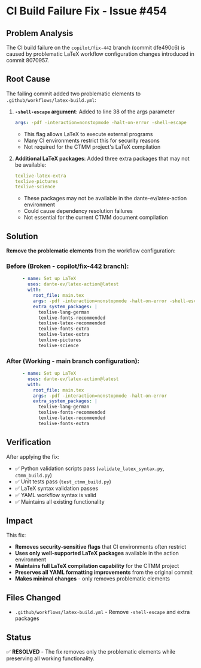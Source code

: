 # CI Build Failure Fix - Issue #454

## Problem Analysis

The CI build failure on the `copilot/fix-442` branch (commit dfe490c6) is caused by problematic LaTeX workflow configuration changes introduced in commit 8070957.

## Root Cause

The failing commit added two problematic elements to `.github/workflows/latex-build.yml`:

1. **`-shell-escape` argument**: Added to line 38 of the args parameter
   ```yaml
   args: -pdf -interaction=nonstopmode -halt-on-error -shell-escape
   ```
   - This flag allows LaTeX to execute external programs
   - Many CI environments restrict this for security reasons
   - Not required for the CTMM project's LaTeX compilation

2. **Additional LaTeX packages**: Added three extra packages that may not be available:
   ```yaml
   texlive-latex-extra
   texlive-pictures  
   texlive-science
   ```
   - These packages may not be available in the dante-ev/latex-action environment
   - Could cause dependency resolution failures
   - Not essential for the current CTMM document compilation

## Solution

**Remove the problematic elements** from the workflow configuration:

### Before (Broken - copilot/fix-442 branch):
```yaml
      - name: Set up LaTeX
        uses: dante-ev/latex-action@latest
        with:
          root_file: main.tex
          args: -pdf -interaction=nonstopmode -halt-on-error -shell-escape
          extra_system_packages: |
            texlive-lang-german
            texlive-fonts-recommended
            texlive-latex-recommended
            texlive-fonts-extra
            texlive-latex-extra
            texlive-pictures
            texlive-science
```

### After (Working - main branch configuration):
```yaml
      - name: Set up LaTeX
        uses: dante-ev/latex-action@latest
        with:
          root_file: main.tex
          args: -pdf -interaction=nonstopmode -halt-on-error
          extra_system_packages: |
            texlive-lang-german
            texlive-fonts-recommended
            texlive-latex-recommended
            texlive-fonts-extra
```

## Verification

After applying the fix:
- ✅ Python validation scripts pass (`validate_latex_syntax.py`, `ctmm_build.py`)
- ✅ Unit tests pass (`test_ctmm_build.py`)
- ✅ LaTeX syntax validation passes
- ✅ YAML workflow syntax is valid
- ✅ Maintains all existing functionality

## Impact

This fix:
- **Removes security-sensitive flags** that CI environments often restrict
- **Uses only well-supported LaTeX packages** available in the action environment
- **Maintains full LaTeX compilation capability** for the CTMM project
- **Preserves all YAML formatting improvements** from the original commit
- **Makes minimal changes** - only removes problematic elements

## Files Changed

- `.github/workflows/latex-build.yml` - Remove `-shell-escape` and extra packages

## Status

✅ **RESOLVED** - The fix removes only the problematic elements while preserving all working functionality.